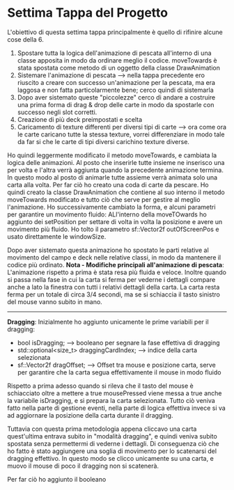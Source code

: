 # Settima Tappa del Progetto

L'obiettivo di questa settima tappa principalmente è quello di rifinire alcune cose della 6.

1. Spostare tutta la logica dell'animazione di pescata all'interno di una classe apposita in modo da ordinare meglio il codice. moveTowards è stata spostata come metodo di un oggetto della classe DrawAnimation
2. Sistemare l'animazione di pescata --> nella tappa precedente ero riuscito a creare con successo un'animazione per la pescata, ma era laggosa e non fatta particolarmente bene; cerco quindi di sistemarla
3. Dopo aver sistemato queste "piccolezze" cerco di andare a costruire una prima forma di drag & drop delle carte in modo da spostarle con successo negli slot corretti.
4. Creazione di più deck preimpostati e scelta
5. Caricamento di texture differenti per diversi tipi di carte --> ora come ora le carte caricano tutte la stessa texture, vorrei differenziare in modo tale da far si che le carte di tipi diversi carichino texture diverse.

Ho quindi leggermente modificato il metodo moveTowards, e cambiata la logica delle animazioni. Al posto che inserirle tutte insieme ne inserisco una per volta e l'altra verrà aggiunta quando la precedente animazione termina. In questo modo al posto di animarle tutte assieme verrà animata solo una carta alla volta. Per far ciò ho creato una coda di carte da pescare. 
Ho quindi creato la classe DrawAnimation che contiene al suo interno il metodo moveTowards modificato e tutto ciò che serve per gestire al meglio l'animazione. 
Ho successivamente cambiato la forma, e alcuni parametri per garantire un movimento fluido: 
ALl'interno della moveTOwards ho aggiunto dei setPosition per settare di volta in volta la posizione e avere un movimento più fluido.
Ho tolto il parametro sf::Vector2f outOfScreenPos e usato direttamente le windowSize.

Dopo aver sistemato questa animazione ho spostato le parti relative al movimento del campo e deck nelle relative classi, in modo da mantenere il codice più ordinato.
**Nota - Modifiche principali all'animazione di pescata**: L'animazione rispetto a prima è stata resa più fluida e veloce. Inoltre quando si passa nella fase in cui la carta si ferma per vederne i dettagli compare anche a lato la finestra con tutti i relativi dettagli della carta. La carta resta ferma per un totale di circa 3/4 secondi, ma se si schiaccia il tasto sinistro del mouse vanno subito in mano.

---

**Dragging**: Inizialmente ho aggiunto unicamente le prime variabili per il dragging: 

- bool isDragging; --> booleano per segnare la fase effettiva di dragging
- std::optional<size_t> draggingCardIndex; --> indice della carta selezionata
- sf::Vector2f dragOffset; --> Offset tra mouse e posizione carta, serve per garantire che la carta segua effettivamente il mouse in modo fluido

Rispetto a prima adesso quando si rileva che il tasto del mouse è schiacciato oltre a mettere a true mousePressed viene messa a true anche la variabile isDragging, e si prepara la carta selezionata. 
Tutto ciò veniva fatto nella parte di gestione eventi, nella parte di logica effettiva invece si va ad aggiornare la posizione della carta durante il dragging.

Tuttavia con questa prima metodologia appena cliccavo una carta quest'ultima entrava subito in "modalità dragging", e quindi veniva subito spostata senza permettermi di vederne i dettagli. Di conseguenza ciò che ho fatto è stato aggiungere una soglia di movimento per lo scatenarsi del dragging effettivo. In questo modo se clicco unicamente su una carta, e muovo il mouse di poco il dragging non si scatenerà.

Per far ciò ho aggiunto il booleano 
